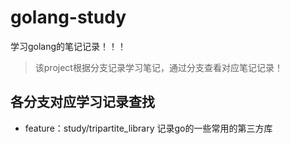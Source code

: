 # golang-study
学习golang的笔记记录！！！

> 该project根据分支记录学习笔记，通过分支查看对应笔记记录！

## 各分支对应学习记录查找
- feature：study/tripartite_library   记录go的一些常用的第三方库